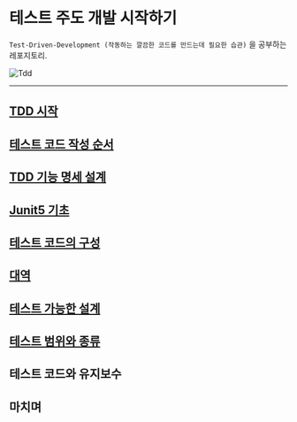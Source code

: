 # 테스트 주도 개발 시작하기

`Test-Driven-Development (작동하는 깔끔한 코드를 만드는데 필요한 습관)` 을 공부하는 레포지토리.

![Tdd](https://user-images.githubusercontent.com/40031858/134803669-88a0a0eb-512f-483e-93cf-bd32845726cb.png)

----

## [TDD 시작](https://github.com/saechimdaeki/tdd/tree/main/chap02)

## [테스트 코드 작성 순서](https://github.com/saechimdaeki/tdd/tree/main/chap03)

 ## [TDD 기능 명세 설계](https://github.com/saechimdaeki/tdd/tree/main/chap04)

## [Junit5 기초](https://github.com/saechimdaeki/tdd/tree/main/chap05)

## [테스트 코드의 구성](https://github.com/saechimdaeki/tdd/tree/main/chap06)

## [대역](https://github.com/saechimdaeki/tdd/tree/main/chap07)

## [테스트 가능한 설계](https://github.com/saechimdaeki/tdd/tree/main/chap08)

## [테스트 범위와 종류](https://github.com/saechimdaeki/tdd/tree/main/chap09)

## 테스트 코드와 유지보수

## 마치며

